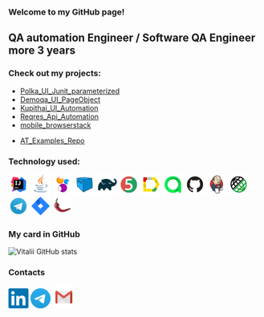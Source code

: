 ### Welcome to my GitHub page!
QA automation Engineer / Software QA Engineer more 3 years
---

### Check out my projects:
+ [Polka_UI_Junit_parameterized](https://github.com/silens088/Polka_UI_Junit_parameterized)
+ [Demoqa_UI_PageObject](https://github.com/silens088/Automation_PracticeForm_Telegram_12)
+ [Kupithai_UI_Automation](https://github.com/silens088/Kupithai_UI_Automation)
+ [Reqres_Api_Automation](https://github.com/silens088/Reqres_Api_Automation)
+ [mobile_browserstack](https://github.com/silens088/mobile_browserstack_20)
- [AT_Examples_Repo](https://github.com/silens088/AT_Examples_Repo) 


### Technology used:
![Intelij_IDEA](images/icons/Intelij_IDEA.png)
![Java](images/icons/Java.png)
![Selenide](images/icons/Selenide.png)
![Selenoid](images/icons/Selenoid.png)
![Gradle](images/icons/Gradle.png)
![JUnit5](images/icons/JUnit5.png)
![Allure Report](images/icons/Allure_Report.png)
![AllureTestOps](images/icons/AllureTestOps.png)
![Github](images/icons/Github.png)
![Jenkins](images/icons/Jenkins.png)
![Rest-Assured](images/icons/Rest-Assured.png)
![Telegram](images/icons/Telegram.png)
![Jira](images/icons/Jira.png)
![Lombok](images/icons/Lombok.png)

### My card in GitHub  
![Vitalii GitHub stats](https://github-readme-stats.vercel.app/api?username=silens088&show_icons=true&theme=radical)

### Contacts
[![Linkedin](images/LinkedIn_logo.png)](https://linkedin.com/in/vvvelichko) [![Telegram](images/Telegram1.png)](https://t.me/Vitalii088) [![Email](images/Gmail_Icon.png)](mailto:silens088@gmail.com) 

<!--
**silens088/silens088** is a ✨ _special_ ✨ repository because its `README.md` (this file) appears on your GitHub profile.

Here are some ideas to get you started:

- 🔭 I’m currently working on ...
- 🌱 I’m currently learning ...
- 👯 I’m looking to collaborate on ...
- 🤔 I’m looking for help with ...
- 💬 Ask me about ...
- 📫 How to reach me: ...
- 😄 Pronouns: ...
- ⚡ Fun fact: ...
-->
